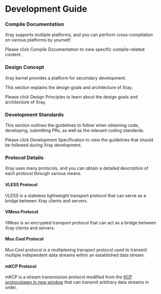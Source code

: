 # Development Guide

### Compile Documentation <a href="#compile-documentation" id="compile-documentation"></a>

Xray supports multiple platforms, and you can perform cross-compilation on various platforms by yourself.

Please click Compile Documentation to view specific compile-related content.

### Design Concept <a href="#design-concept" id="design-concept"></a>

Xray kernel provides a platform for secondary development.

This section explains the design goals and architecture of Xray.

Please click Design Principles to learn about the design goals and architecture of Xray.

### Development Standards <a href="#development-standards" id="development-standards"></a>

This section outlines the guidelines to follow when obtaining code, developing, submitting PRs, as well as the relevant coding standards.

Please click Development Specification to view the guidelines that should be followed during Xray development.

### Protocol Details <a href="#protocol-details" id="protocol-details"></a>

Xray uses many protocols, and you can obtain a detailed description of each protocol through various means.

#### VLESS Protocol <a href="#vless-protocol" id="vless-protocol"></a>

VLESS is a stateless lightweight transport protocol that can serve as a bridge between Xray clients and servers.

#### VMess Protocol <a href="#vmess-protocol" id="vmess-protocol"></a>

VMess is an encrypted transport protocol that can act as a bridge between Xray clients and servers.

#### Mux.Cool Protocol <a href="#mux-cool-protocol" id="mux-cool-protocol"></a>

Mux.Cool protocol is a multiplexing transport protocol used to transmit multiple independent data streams within an established data stream.

#### mKCP Protocol <a href="#mkcp-protocol" id="mkcp-protocol"></a>

mKCP is a stream transmission protocol modified from the [KCP protocolopen in new window](https://github.com/skywind3000/kcp) that can transmit arbitrary data streams in order.
